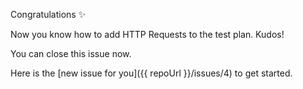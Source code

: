 Congratulations ✨

Now you know how to add HTTP Requests to the test plan. Kudos!

You can close this issue now. 

Here is the [new issue for you]({{ repoUrl }}/issues/4) to get started.